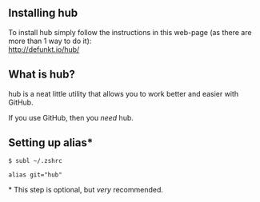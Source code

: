 ## Installing hub

To install hub simply follow the instructions in this web-page (as there are more than 1 way to do it):<br />
http://defunkt.io/hub/

## What is hub?

hub is a neat little utility that allows you to work better and easier with GitHub.

If you use GitHub, then you *need* hub.

## Setting up alias*

`$ subl ~/.zshrc`

    alias git="hub"

\* This step is optional, but *very* recommended.
